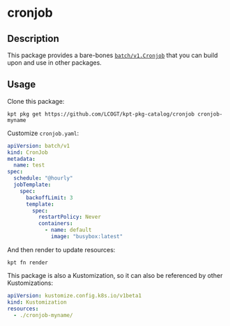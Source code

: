 # cronjob

## Description

This package provides a bare-bones [`batch/v1.Cronjob`](https://kubernetes.io/docs/concepts/workloads/controllers/cron-jobs/)
that you can build upon and use in other packages.

## Usage

Clone this package:

```shell
kpt pkg get https://github.com/LCOGT/kpt-pkg-catalog/cronjob cronjob-myname
```

Customize `cronjob.yaml`:

```yaml
apiVersion: batch/v1
kind: CronJob
metadata:
  name: test
spec:
  schedule: "@hourly"
  jobTemplate:
    spec:
      backoffLimit: 3
      template:
        spec:
          restartPolicy: Never
          containers:
            - name: default
              image: "busybox:latest"
```

And then render to update resources:

```shell
kpt fn render
```

This package is also a Kustomization, so it can also be referenced by other
Kustomizations:

```yaml
apiVersion: kustomize.config.k8s.io/v1beta1
kind: Kustomization
resources:
  - ./cronjob-myname/
```
